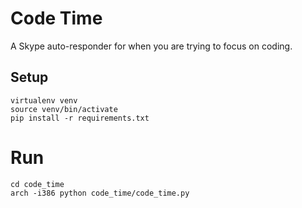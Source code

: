 # Code Time

A Skype auto-responder for when you are trying to focus on coding. 

## Setup

```
virtualenv venv
source venv/bin/activate
pip install -r requirements.txt
```

# Run

```
cd code_time
arch -i386 python code_time/code_time.py
```
